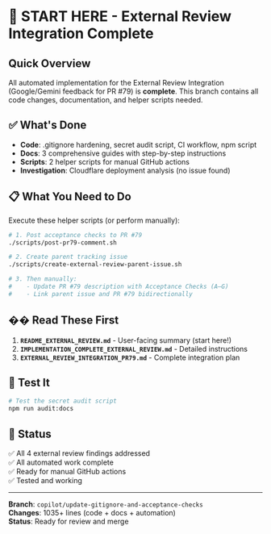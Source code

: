 # 🎯 START HERE - External Review Integration Complete

## Quick Overview

All automated implementation for the External Review Integration (Google/Gemini feedback for PR #79) is **complete**. This branch contains all code changes, documentation, and helper scripts needed.

## ✅ What's Done

- **Code**: .gitignore hardening, secret audit script, CI workflow, npm script
- **Docs**: 3 comprehensive guides with step-by-step instructions
- **Scripts**: 2 helper scripts for manual GitHub actions
- **Investigation**: Cloudflare deployment analysis (no issue found)

## 📋 What You Need to Do

Execute these helper scripts (or perform manually):

```bash
# 1. Post acceptance checks to PR #79
./scripts/post-pr79-comment.sh

# 2. Create parent tracking issue
./scripts/create-external-review-parent-issue.sh

# 3. Then manually:
#    - Update PR #79 description with Acceptance Checks (A–G)
#    - Link parent issue and PR #79 bidirectionally
```

## �� Read These First

1. **`README_EXTERNAL_REVIEW.md`** - User-facing summary (start here!)
2. **`IMPLEMENTATION_COMPLETE_EXTERNAL_REVIEW.md`** - Detailed instructions
3. **`EXTERNAL_REVIEW_INTEGRATION_PR79.md`** - Complete integration plan

## 🧪 Test It

```bash
# Test the secret audit script
npm run audit:docs
```

## 🎉 Status

✅ All 4 external review findings addressed  
✅ All automated work complete  
✅ Ready for manual GitHub actions  
✅ Tested and working  

---

**Branch**: `copilot/update-gitignore-and-acceptance-checks`  
**Changes**: 1035+ lines (code + docs + automation)  
**Status**: Ready for review and merge
